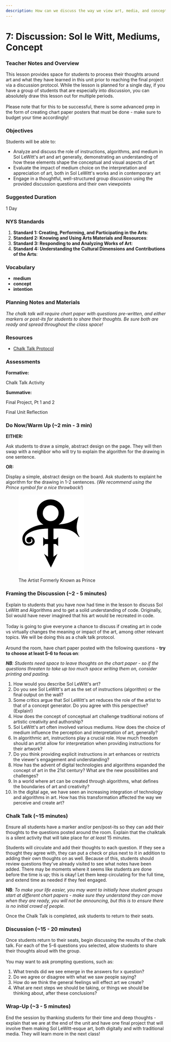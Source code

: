 ```yaml
---
description: How can we discuss the way we view art, media, and concepts?
---
```


# 7: Discussion: Sol le Witt, Mediums, Concept

### Teacher Notes and Overview

This lesson provides space for students to process their thoughts around art and what they have learned in this unit prior to reaching the final project via a discussion protocol. While the lesson is planned for a single day, if you have a group of students that are especially into discussion, you can absolutely draw this lesson out for multiple periods.\
\
Please note that for this to be successful, there is some advanced prep in the form of creating chart paper posters that must be done - make sure to budget your time accordingly!

### Objectives

Students will be able to:

* Analyze and discuss the role of instructions, algorithms, and medium in Sol LeWitt's art and art generally, demonstrating an understanding of how these elements shape the conceptual and visual aspects of art
* Evaluate the impact of medium choice on the interpretation and appreciation of art, both in Sol LeWitt's works and in contemporary art
* Engage in a thoughtful, well-structured group discussion using the provided discussion questions and their own viewpoints

### Suggested Duration

1 Day

### NYS Standards

1. **Standard 1: Creating, Performing, and Participating in the Arts**:
2. **Standard 2: Knowing and Using Arts Materials and Resources**:
3. **Standard 3: Responding to and Analyzing Works of Art**:
4. **Standard 4: Understanding the Cultural Dimensions and Contributions of the Arts**:

### Vocabulary

* **medium**
* **concept**
* **intention**

### Planning Notes and Materials

_The chalk talk will require chart paper with questions pre-written, and either markers or post-its for students to share their thoughts. Be sure both are ready and spread throughout the class space!_

### Resources

* [Chalk Talk Protocol](https://www.nsrfharmony.org/wp-content/uploads/2017/10/chalk\_talk\_0.pdf)

### Assessments

**Formative:**

Chalk Talk Activity

**Summative:**

Final Project, Pt 1 and 2

Final Unit Reflection

### Do Now/Warm Up (\~2 min - 3 min)

**EITHER:**

Ask students to draw a simple, abstract design on the page. They will then swap with a neighbor who will try to explain the algorithm for the drawing in one sentence.

**OR:**

Display a simple, abstract design on the board. Ask students to explaint he algorithm for the drawing in 1-2 sentences. (_We recommend using the Prince symbol for a nice throwback!_)

<figure><img src="../.gitbook/assets/image (1).png" alt=""><figcaption><p>The Artist Formerly Known as Prince</p></figcaption></figure>

### Framing the Discussion (\~2 - 5 minutes)

Explain to students that you have now had time in the lesson to discuss Sol LeWitt and Algorithms and to get a solid understanding of code. Originally, Sol would have never imagined that his art would be recreated in code.\
\
Today is going to give everyone a chance to discuss if creating art in code vs virtually changes the meaning or impact of the art, among other relevant topics. We will be doing this as a chalk talk protocol.\
\
Around the room, have chart paper posted with the following questions - **try to choose at least 5-6 to focus on**:

_**NB**: Students need space to leave thoughts on the chart paper - so if the questions threaten to take up too much space writing them on, consider printing and pasting._

1. How would you describe Sol LeWitt's art?&#x20;
2. Do you see Sol LeWitt's art as the set of instructions (algorithm) or the final output on the wall?
3. Some critics argue that Sol LeWitt's art reduces the role of the artist to that of a concept generator. Do you agree with this perspective? (Explain!)
4. How does the concept of conceptual art challenge traditional notions of artistic creativity and authorship?
5. Sol LeWitt's art often involved various mediums. How does the choice of medium influence the perception and interpretation of art, generally?
6. In algorithmic art, instructions play a crucial role. How much freedom should an artist allow for interpretation when providing instructions for their artwork?
7. Do you think providing explicit instructions in art enhances or restricts the viewer's engagement and understanding?
8. How has the advent of digital technologies and algorithms expanded the concept of art in the 21st century? What are the new possibilities and challenges?
9. In a world where art can be created through algorithms, what defines the boundaries of art and creativity?
10. In the digital age, we have seen an increasing integration of technology and algorithms in art. How has this transformation affected the way we perceive and create art?

### Chalk Talk (\~15 minutes)

Ensure all students have a marker and/or pen/post-its so they can add their thoughts to the questions posted around the room. Explain that the chalktalk is a silent activity that will take place for _at least_ 15 minutes.

Students will circulate and add their thoughts to each question. If they see a thought they agree with, they can put a check or plus next to it in addition to adding their own thoughts on as well. Because of this, students should review questions they've already visited to see what notes have been added. There may be moments where it seems like students are done before the time is up; this is okay! Let them keep circulating for the full time, and extend time as needed if they feel engaged.

**NB**: _To make your life easier, you may want to initially have student groups start at different chart papers - make sure they understand they can move when they are ready, you will not be announcing, but this is to ensure there is no initial crowd of people._

Once the Chalk Talk is completed, ask students to return to their seats.

### Discussion (\~15 - 20 minutes)

Once students return to their seats, begin discussing the results of the chalk talk. For each of the 5-6 questions you selected, allow students to share their thoughts aloud with the group.\
\
You may want to ask prompting questions, such as:

1. What trends did we see emerge in the answers for x question?
2. Do we agree or disagree with what we saw people saying?
3. How do we think the general feelings will effect art we create?
4. What are next steps we should be taking, or things we should be thinking about, after these conclusions?

### Wrap-Up (\~3 - 5 minutes)

End the session by thanking students for their time and deep thoughts - explain that we are at the end of the unit and have one final project that will involve them making Sol LeWitt-esque art, both digitally and with traditional media. They will learn more in the next class!
